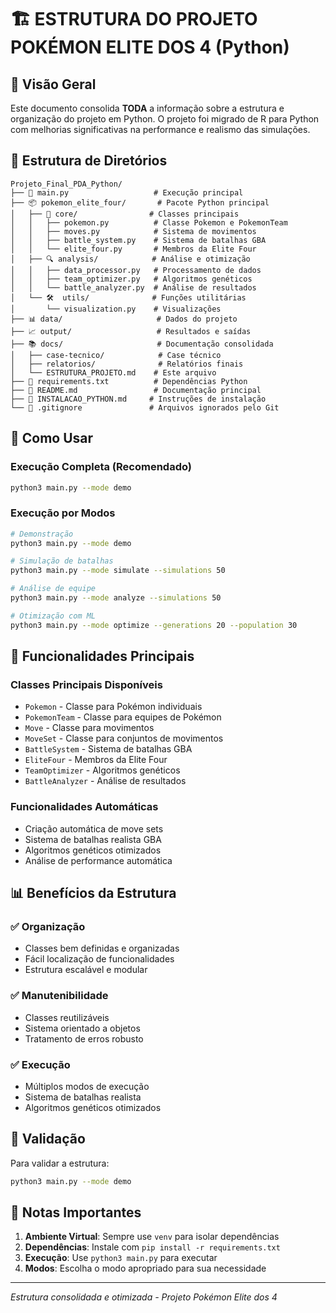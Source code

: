 # 🏗️ ESTRUTURA DO PROJETO POKÉMON ELITE DOS 4 (Python)

## 🎯 Visão Geral

Este documento consolida **TODA** a informação sobre a estrutura e organização do projeto em Python. O projeto foi migrado de R para Python com melhorias significativas na performance e realismo das simulações.

## 📁 Estrutura de Diretórios

```
Projeto_Final_PDA_Python/
├── 🚀 main.py                   # Execução principal
├── 📦 pokemon_elite_four/       # Pacote Python principal
│   ├── 🔧 core/                # Classes principais
│   │   ├── pokemon.py          # Classe Pokemon e PokemonTeam
│   │   ├── moves.py            # Sistema de movimentos
│   │   ├── battle_system.py    # Sistema de batalhas GBA
│   │   └── elite_four.py       # Membros da Elite Four
│   ├── 🔍 analysis/            # Análise e otimização
│   │   ├── data_processor.py   # Processamento de dados
│   │   ├── team_optimizer.py   # Algoritmos genéticos
│   │   └── battle_analyzer.py  # Análise de resultados
│   └── 🛠️  utils/              # Funções utilitárias
│       └── visualization.py    # Visualizações
├── 📊 data/                     # Dados do projeto
├── 📈 output/                   # Resultados e saídas
├── 📚 docs/                     # Documentação consolidada
│   ├── case-tecnico/            # Case técnico
│   ├── relatorios/              # Relatórios finais
│   └── ESTRUTURA_PROJETO.md    # Este arquivo
├── 🐍 requirements.txt          # Dependências Python
├── 📖 README.md                 # Documentação principal
├── 📖 INSTALACAO_PYTHON.md     # Instruções de instalação
└── 🔧 .gitignore               # Arquivos ignorados pelo Git
```

## 🚀 Como Usar

### **Execução Completa (Recomendado)**
```bash
python3 main.py --mode demo
```

### **Execução por Modos**
```bash
# Demonstração
python3 main.py --mode demo

# Simulação de batalhas
python3 main.py --mode simulate --simulations 50

# Análise de equipe
python3 main.py --mode analyze --simulations 50

# Otimização com ML
python3 main.py --mode optimize --generations 20 --population 30
```

## 🔧 Funcionalidades Principais

### **Classes Principais Disponíveis**
- `Pokemon` - Classe para Pokémon individuais
- `PokemonTeam` - Classe para equipes de Pokémon
- `Move` - Classe para movimentos
- `MoveSet` - Classe para conjuntos de movimentos
- `BattleSystem` - Sistema de batalhas GBA
- `EliteFour` - Membros da Elite Four
- `TeamOptimizer` - Algoritmos genéticos
- `BattleAnalyzer` - Análise de resultados

### **Funcionalidades Automáticas**
- Criação automática de move sets
- Sistema de batalhas realista GBA
- Algoritmos genéticos otimizados
- Análise de performance automática

## 📊 Benefícios da Estrutura

### ✅ **Organização**
- Classes bem definidas e organizadas
- Fácil localização de funcionalidades
- Estrutura escalável e modular

### ✅ **Manutenibilidade**
- Classes reutilizáveis
- Sistema orientado a objetos
- Tratamento de erros robusto

### ✅ **Execução**
- Múltiplos modos de execução
- Sistema de batalhas realista
- Algoritmos genéticos otimizados

## 🧪 Validação

Para validar a estrutura:
```bash
python3 main.py --mode demo
```

## 📝 Notas Importantes

1. **Ambiente Virtual**: Sempre use `venv` para isolar dependências
2. **Dependências**: Instale com `pip install -r requirements.txt`
3. **Execução**: Use `python3 main.py` para executar
4. **Modos**: Escolha o modo apropriado para sua necessidade

---

*Estrutura consolidada e otimizada - Projeto Pokémon Elite dos 4*
